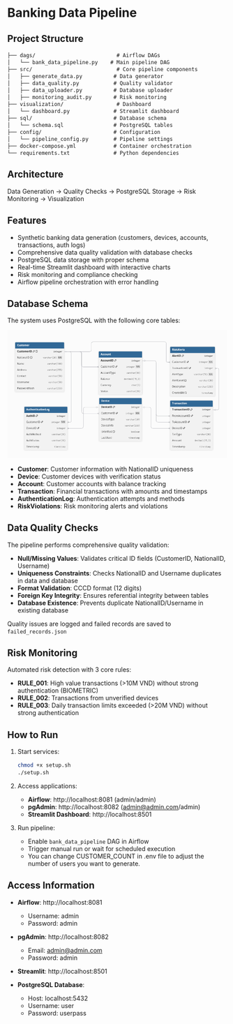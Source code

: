 # Banking Data Pipeline

## Project Structure
```
├── dags/                          # Airflow DAGs
│   └── bank_data_pipeline.py    # Main pipeline DAG
├── src/                           # Core pipeline components
│   ├── generate_data.py          # Data generator
│   ├── data_quality.py           # Quality validator
│   ├── data_uploader.py          # Database uploader
│   ├── monitoring_audit.py       # Risk monitoring
├── visualization/                 # Dashboard
│   └── dashboard.py              # Streamlit dashboard
├── sql/                          # Database schema
│   └── schema.sql                # PostgreSQL tables
├── config/                       # Configuration
│   └── pipeline_config.py        # Pipeline settings
├── docker-compose.yml            # Container orchestration
└── requirements.txt              # Python dependencies
```

## Architecture
Data Generation → Quality Checks → PostgreSQL Storage → Risk Monitoring → Visualization

## Features
- Synthetic banking data generation (customers, devices, accounts, transactions, auth logs)
- Comprehensive data quality validation with database checks
- PostgreSQL data storage with proper schema
- Real-time Streamlit dashboard with interactive charts
- Risk monitoring and compliance checking
- Airflow pipeline orchestration with error handling

## Database Schema
The system uses PostgreSQL with the following core tables:

![Database Schema](img/image.png)

- **Customer**: Customer information with NationalID uniqueness
- **Device**: Customer devices with verification status
- **Account**: Customer accounts with balance tracking
- **Transaction**: Financial transactions with amounts and timestamps
- **AuthenticationLog**: Authentication attempts and methods
- **RiskViolations**: Risk monitoring alerts and violations

## Data Quality Checks
The pipeline performs comprehensive quality validation:
- **Null/Missing Values**: Validates critical ID fields (CustomerID, NationalID, Username)
- **Uniqueness Constraints**: Checks NationalID and Username duplicates in data and database
- **Format Validation**: CCCD format (12 digits)
- **Foreign Key Integrity**: Ensures referential integrity between tables
- **Database Existence**: Prevents duplicate NationalID/Username in existing database

Quality issues are logged and failed records are saved to `failed_records.json`

## Risk Monitoring
Automated risk detection with 3 core rules:
- **RULE_001**: High value transactions (>10M VND) without strong authentication (BIOMETRIC)
- **RULE_002**: Transactions from unverified devices
- **RULE_003**: Daily transaction limits exceeded (>20M VND) without strong authentication

## How to Run
1. Start services:
   ```bash
   chmod +x setup.sh
   ./setup.sh
   ```


2. Access applications:
   - **Airflow**: http://localhost:8081 (admin/admin)
   - **pgAdmin**: http://localhost:8082 (admin@admin.com/admin)
   - **Streamlit Dashboard**: http://localhost:8501

3. Run pipeline:
   - Enable `bank_data_pipeline` DAG in Airflow
   - Trigger manual run or wait for scheduled execution
   - You can change CUSTOMER_COUNT in .env file to adjust the number of users you want to generate.

## Access Information
- **Airflow**: http://localhost:8081
  - Username: admin
  - Password: admin

- **pgAdmin**: http://localhost:8082
  - Email: admin@admin.com
  - Password: admin

- **Streamlit**: http://localhost:8501

- **PostgreSQL Database**:
  - Host: localhost:5432
  - Username: user
  - Password: userpass
